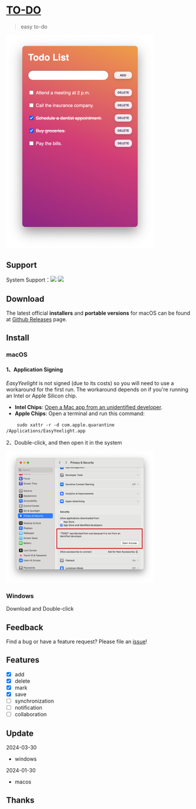 # [TO-DO](https://github.com/xs0521/TO-DO)

> easy to-do

<img src="README_IMG/2024-03-30_12-41-09.png" width="400px" />

## Support

System Support：<img src="https://img.shields.io/badge/MacOS-12.0-blue" /> <img src="https://img.shields.io/badge/windows-10.0-red" />

## Download

The latest official **installers** and **portable versions** for macOS can be found at [Github Releases](https://github.com/xs0521/EasyYeelight/releases) page.

## Install

### macOS

#### 1、Application Signing

*EasyYeelight* is not signed (due to its costs) so you will need to use a workaround for the first run. The workaround depends on if you're running an Intel or Apple Silicon chip.

- **Intel Chips**: [Open a Mac app from an unidentified developer](https://support.apple.com/guide/mac-help/open-a-mac-app-from-an-unidentified-developer-mh40616/mac).
- **Apple Chips**: Open a terminal and run this command:

```
    sudo xattr -r -d com.apple.quarantine /Applications/EasyYeelight.app
```

2、Double-click, and then open it in the system

<img src="README_IMG/2024-03-30_12-37-57.png" width="400px" />

### Windows

Download and Double-click

## Feedback

Find a bug or have a feature request? Please file an <a href="https://github.com/xs0521/TO-DO/issues" targe="_blank">issue</a>!

## Features

- [x] add
- [x] delete
- [x] mark
- [x] save
- [ ] synchronization
- [ ] notification
- [ ] collaboration

## Update

2024-03-30

- windows

2024-01-30

- macos

## Thanks



